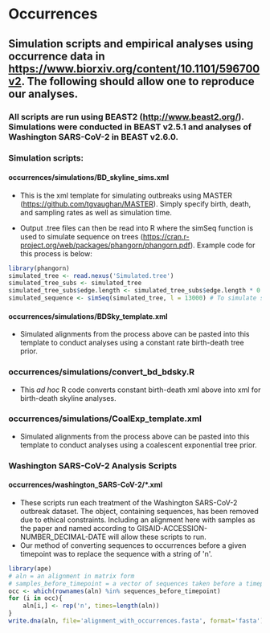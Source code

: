 # Occurrences

## Simulation scripts and empirical analyses using occurrence data in https://www.biorxiv.org/content/10.1101/596700v2. The following should allow one to reproduce our analyses.
### All scripts are run using BEAST2 (http://www.beast2.org/). Simulations were conducted in BEAST v2.5.1 and analyses of Washington SARS-CoV-2 in BEAST v2.6.0.

### **Simulation scripts:**
  #### occurrences/simulations/BD_skyline_sims.xml
   * This is the xml template for simulating outbreaks using MASTER (https://github.com/tgvaughan/MASTER). Simply specify birth, death, and sampling rates as well as simulation time.
    
   * Output .tree files can then be read into R where the simSeq function is used to simulate sequence on trees (https://cran.r-project.org/web/packages/phangorn/phangorn.pdf). Example code for this process is below:
```R
library(phangorn)
simulated_tree <- read.nexus('Simulated.tree')
simulated_tree_subs <- simulated_tree
simulated_tree_subs$edge.length <- simulated_tree_subs$edge.length * 0.01 # multiply branch lengths by a clock rate of 0.01 to obtain tree with subs/site. 
simulated_sequence <- simSeq(simulated_tree, l = 13000) # To simulate sequences of 13000 nt under the JC substitution model
```
  #### occurrences/simulations/BDSky_template.xml
   * Simulated alignments from the process above can be pasted into this template to conduct analyses using a constant rate birth-death tree prior.
    
  ### occurrences/simulations/convert_bd_bdsky.R
   * This *ad hoc* R code converts constant birth-death xml above into xml for birth-death skyline analyses.
   
  ### occurrences/simulations/CoalExp_template.xml
   * Simulated alignments from the process above can be pasted into this template to conduct analyses using a coalescent exponential tree prior.
    
### Washington SARS-CoV-2 Analysis Scripts
  #### occurrences/washington_SARS-CoV-2/\*.xml
   * These scripts run each treatment of the Washington SARS-CoV-2 outbreak dataset. The </data> object, containing sequences, has been removed due to ethical       constraints. Including an alignment here with samples as the paper and named according to GISAID-ACCESSION-NUMBER_DECIMAL-DATE will allow these scripts to run.
   * Our method of converting sequences to occurrences before a given timepoint was to replace the sequence with a string of 'n'.
```R
library(ape)
# aln = an alignment in matrix form
# samples_before_timepoint = a vector of sequences taken before a timepoint
occ <- which(rownames(aln) %in% sequences_before_timepoint)
for (i in occ){
	aln[i,] <- rep('n', times=length(aln))
}
write.dna(aln, file='alignment_with_occurrences.fasta', format='fasta')
```
    
